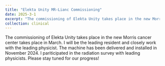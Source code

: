 ```yaml
---
title: "Elekta Unity MR-Lianc Commissioning"
date: 2025-3-1
excerpt: "The commissioning of Elekta Unity takes place in the new Morris cancer center takes place in March. I will be the leading resident and closely work with the leading physicist. The machine has been delivered and installed in November 2024. I pariticipated in the radiation survey with leading physicists. **Please stay tuned for our progress!**"
collection: clinical
--- 
```


The commissioning of Elekta Unity takes place in the new Morris cancer center takes place in March. I will be the leading resident and closely work with the leading physicist. The machine has been delivered and installed in November 2024. I pariticipated in the radiation survey with leading physicists. Please stay tuned for our progress!
